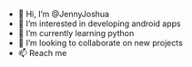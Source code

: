 - 👋 Hi, I’m @JennyJoshua
- 👀 I’m interested in developing android apps
- 🌱 I’m currently learning python
- 💞️ I’m looking to collaborate on new projects
- 📫 Reach me 

<!---
JennyJoshua/JennyJoshua is a ✨ special ✨ repository because its `README.md` (this file) appears on your GitHub profile.
You can click the Preview link to take a look at your changes.
--->
